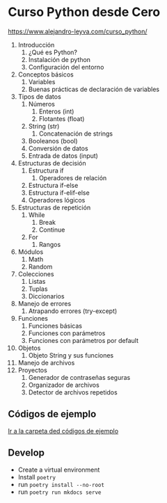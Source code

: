 # Curso Python desde Cero

https://www.alejandro-leyva.com/curso_python/

1. Introducción
   1. ¿Qué es Python?
   2. Instalación de python
   3. Configuración del entorno
2. Conceptos básicos
   1. Variables
   2. Buenas prácticas de declaración de variables
3. Tipos de datos
   1. Números
      1. Enteros (int)
      2. Flotantes (float)
   2. String (str)
      1. Concatenación de strings
   3. Booleanos (bool)
   4. Conversión de datos
   5. Entrada de datos (input)
4. Estructuras de decisión
   1. Estructura if
      1. Operadores de relación
   2. Estructura if-else
   3. Estructura if-elif-else
   4. Operadores lógicos
5. Estructuras de repetición
   1. While
      1. Break
      2. Continue
   2. For
      1. Rangos
6. Módulos
   1. Math
   2. Random
7. Colecciones
   1. Listas
   2. Tuplas
   3. Diccionarios
8. Manejo de errores
   1. Atrapando errores (try-except)
9. Funciones
   1. Funciones básicas
   2. Funciones con parámetros
   3. Funciones con parámetros por default
10. Objetos
    1. Objeto String y sus funciones
11. Manejo de archivos
12. Proyectos
    1. Generador de contraseñas seguras
    2. Organizador de archivos
    3. Detector de archivos repetidos

## Códigos de ejemplo

[Ir a la carpeta ded códigos de ejemplo](./codigos)

## Develop

- Create a virtual environment
- Install `poetry`
- run `poetry install --no-root`
- run `poetry run mkdocs serve`
